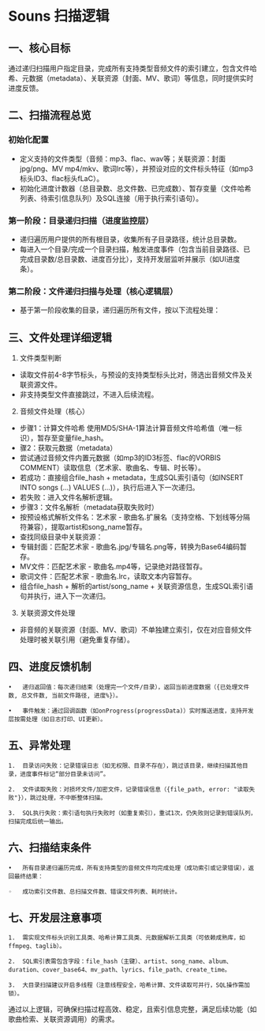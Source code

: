 # Souns 扫描逻辑
## 一、核心目标

通过递归扫描用户指定目录，完成所有支持类型音频文件的索引建立，包含文件哈希、元数据（metadata）、关联资源（封面、MV、歌词）等信息，同时提供实时进度反馈。

## 二、扫描流程总览

### 初始化配置

- 定义支持的文件类型（音频：mp3、flac、wav等；关联资源：封面jpg/png、MV mp4/mkv、歌词lrc等），并预设对应的文件标头特征（如mp3标头ID3、flac标头fLaC）。
- 初始化进度计数器（总目录数、总文件数、已完成数）、暂存变量（文件哈希列表、待索引信息队列）及SQL连接（用于执行索引语句）。

### 第一阶段：目录递归扫描（进度监控层）

- 递归遍历用户提供的所有根目录，收集所有子目录路径，统计总目录数。
- 每进入一个目录/完成一个目录扫描，触发进度事件（包含当前目录路径、已完成目录数/总目录数、进度百分比），支持开发层监听并展示（如UI进度条）。

### 第二阶段：文件递归扫描与处理（核心逻辑层）

- 基于第一阶段收集的目录，递归遍历所有文件，按以下流程处理：

## 三、文件处理详细逻辑

1. 文件类型判断

- 读取文件前4-8字节标头，与预设的支持类型标头比对，筛选出音频文件及关联资源文件。
- 非支持类型文件直接跳过，不进入后续流程。

2. 音频文件处理（核心）
- 步骤1：计算文件哈希
使用MD5/SHA-1算法计算音频文件哈希值（唯一标识），暂存至变量file_hash。
- 骤2：获取元数据（metadata）
- 尝试通过音频文件内置元数据（如mp3的ID3标签、flac的VORBIS COMMENT）读取信息（艺术家、歌曲名、专辑、时长等）。
- 若成功：直接组合file_hash + metadata，生成SQL索引语句（如INSERT INTO songs (...) VALUES (...)），执行后进入下一次递归。
- 若失败：进入文件名解析逻辑。
- 步骤3：文件名解析（metadata获取失败时）
- 按预设格式解析文件名：艺术家 - 歌曲名.扩展名（支持空格、下划线等分隔符兼容），提取artist和song_name暂存。
- 查找同级目录中关联资源：
- 专辑封面：匹配艺术家 - 歌曲名.jpg/专辑名.png等，转换为Base64编码暂存。
- MV文件：匹配艺术家 - 歌曲名.mp4等，记录绝对路径暂存。
- 歌词文件：匹配艺术家 - 歌曲名.lrc，读取文本内容暂存。
- 组合file_hash + 解析的artist/song_name + 关联资源信息，生成SQL索引语句并执行，进入下一次递归。

3. 关联资源文件处理
- 非音频的关联资源（封面、MV、歌词）不单独建立索引，仅在对应音频文件处理时被关联引用（避免重复存储）。

## 四、进度反馈机制

	•	递归返回值：每次递归结束（处理完一个文件/目录），返回当前进度数据（{已处理文件数, 总文件数, 当前文件路径, 进度%}）。

	•	事件触发：通过回调函数（如onProgress(progressData)）实时推送进度，支持开发层按需处理（如日志打印、UI更新）。

## 五、异常处理

	1.	目录访问失败：记录错误日志（如无权限、目录不存在），跳过该目录，继续扫描其他目录，进度事件标记“部分目录未访问”。

	2.	文件读取失败：对损坏文件/加密文件，记录错误信息（{file_path, error: "读取失败"}），跳过处理，不中断整体扫描。

	3.	SQL执行失败：索引语句执行失败时（如重复索引），重试1次，仍失败则记录到错误队列，扫描完成后统一输出。

## 六、扫描结束条件

	•	所有目录递归遍历完成，所有支持类型的音频文件均完成处理（成功索引或记录错误），返回最终结果：

	◦	成功索引文件数、总扫描文件数、错误文件列表、耗时统计。

## 七、开发层注意事项

	1.	需实现文件标头识别工具类、哈希计算工具类、元数据解析工具类（可依赖成熟库，如ffmpeg、taglib）。

	2.	SQL索引表需包含字段：file_hash（主键）、artist、song_name、album、duration、cover_base64、mv_path、lyrics、file_path、create_time。

	3.	大目录扫描建议开启多线程（注意线程安全，哈希计算、文件读取可并行，SQL操作需加锁）。

通过以上逻辑，可确保扫描过程高效、稳定，且索引信息完整，满足后续功能（如歌曲检索、关联资源调用）的需求。